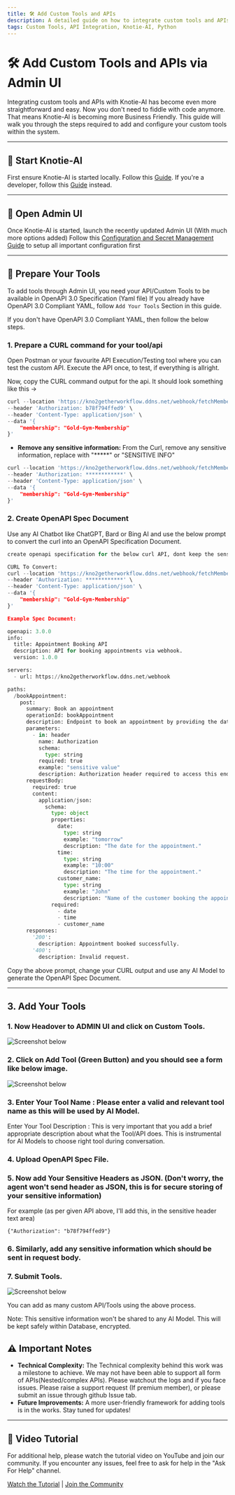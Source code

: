 ```yaml
---
title: 🛠️ Add Custom Tools and APIs
description: A detailed guide on how to integrate custom tools and APIs with Knotie-AI.
tags: Custom Tools, API Integration, Knotie-AI, Python
---
```


# 🛠️ Add Custom Tools and APIs via Admin UI

Integrating custom tools and APIs with Knotie-AI has become even more straightforward and easy. Now you don't need to fiddle with code anymore. That means Knotie-AI is becoming more Business Friendly. This guide will walk you through the steps required to add and configure your custom tools within the system.

---

## 🧩 Start Knotie-AI

First ensure Knotie-AI is started locally. Follow this [Guide](../Self-Hosting/runasservice.md). If you're a developer, follow this [Guide](../Self-Hosting/setup.md) instead.

---

## 📄 Open Admin UI

Once Knotie-AI is started, launch the recently updated Admin UI (With much more options added)
Follow this [Configuration and Secret Management Guide](../Self-Hosting/installation.md) to setup all important configuration first

---

## 🔧 Prepare Your Tools

To add tools through Admin UI, you need your API/Custom Tools to be available in OpenAPI 3.0 Specification (Yaml file)
If you already have OpenAPI 3.0 Compliant YAML, follow `Add Your Tools` Section in this guide.

If you don't have OpenAPI 3.0 Compliant YAML, then follow the below steps.


### 1. Prepare a CURL command for your tool/api

Open Postman or your favourite API Execution/Testing tool where you can test the custom API.
Execute the API once, to test, if everything is allright.

Now, copy the CURL command output for the api. It should look something like this -> 

```python
curl --location 'https://kno2getherworkflow.ddns.net/webhook/fetchMemberShip' \
--header 'Authorization: b78f794ffed9' \
--header 'Content-Type: application/json' \
--data '{
    "membership": "Gold-Gym-Membership"
}'
```

- **Remove any sensitive information:** From the Curl, remove any sensitive information, replace with "*****" or "SENSITIVE INFO"

```python
curl --location 'https://kno2getherworkflow.ddns.net/webhook/fetchMemberShip' \
--header 'Authorization: ************' \
--header 'Content-Type: application/json' \
--data '{
    "membership": "Gold-Gym-Membership"
}'
```

### 2. Create OpenAPI Spec Document

Use any AI Chatbot like ChatGPT, Bard or Bing AI and use the below prompt to convert the curl into an OpenAPI Specification Document.


```python
create openapi specification for the below curl API, dont keep the sensitive info like authorization header in the specification. Use the below Specification as an example guide.

CURL To Convert:
curl --location 'https://kno2getherworkflow.ddns.net/webhook/fetchMemberShip' \
--header 'Authorization: ************' \
--header 'Content-Type: application/json' \
--data '{
    "membership": "Gold-Gym-Membership"
}'

Example Spec Document:

openapi: 3.0.0
info:
  title: Appointment Booking API
  description: API for booking appointments via webhook.
  version: 1.0.0

servers:
  - url: https://kno2getherworkflow.ddns.net/webhook

paths:
  /bookAppointment:
    post:
      summary: Book an appointment
      operationId: bookAppointment
      description: Endpoint to book an appointment by providing the date, time, and customer name.
      parameters:
        - in: header
          name: Authorization
          schema:
            type: string
          required: true
          example: "sensitive value"
          description: Authorization header required to access this endpoint.
      requestBody:
        required: true
        content:
          application/json:
            schema:
              type: object
              properties:
                date:
                  type: string
                  example: "tomorrow"
                  description: "The date for the appointment."
                time:
                  type: string
                  example: "10:00"
                  description: "The time for the appointment."
                customer_name:
                  type: string
                  example: "John"
                  description: "Name of the customer booking the appointment."
              required:
                - date
                - time
                - customer_name
      responses:
        '200':
          description: Appointment booked successfully.
        '400':
          description: Invalid request.

```

Copy the above prompt, change your CURL output and use any AI Model to generate the OpenAPI Spec Document.

---

## 3. Add Your Tools

### 1.  Now Headover to ADMIN UI and click on Custom Tools. 
![Screenshot below](../images/custom_tools.png)

### 2.  Click on Add Tool (Green Button) and you should see a form like below image.

![Screenshot below](../images/Add_Tool.png)

### 3.  Enter Your Tool Name : Please enter a valid and relevant tool name as this will be used by AI Model.

Enter Your Tool Description : This is very important that you add a brief appropriate description about what the Tool/API does. This is instrumental for AI Models to choose right tool during conversation.

### 4.  Upload OpenAPI Spec File.

### 5.  Now add Your Sensitive Headers as JSON. (Don't worry, the agent won't send header as JSON, this is for secure storing of your sensitive information)
For example (as per given API above, I'll add this, in the sensitive header text area)
```
{"Authorization": "b78f794ffed9"}
```

### 6.  Similarly, add any sensitive information which should be sent in request body.

### 7.  Submit Tools.
![Screenshot below](../images/submit_tool.png)

You can add as many custom API/Tools using the above process.

Note: This sensitive information won't be shared to any AI Model. This will be kept safely within Database, encrypted.

## ⚠️ Important Notes

- **Technical Complexity:** The Technical complexity behind this work was a milestone to achieve. We may not have been able to support all form of APIs(Nested/complex APIs). Please watchout the logs and if you face issues. Please raise a support request (If premium member), or please submit an issue through github Issue tab.
- **Future Improvements:** A more user-friendly framework for adding tools is in the works. Stay tuned for updates!

---

## 🎥 Video Tutorial

For additional help, please watch the tutorial video on YouTube and join our community. If you encounter any issues, feel free to ask for help in the "Ask For Help" channel.


[Watch the Tutorial](https://youtu.be/FlsN7rokbr0) | [Join the Community](https://community.kno2gether.com/communities/groups/kno2gether-community/home?invite=66b617e90fd0ff23e04efce2)
